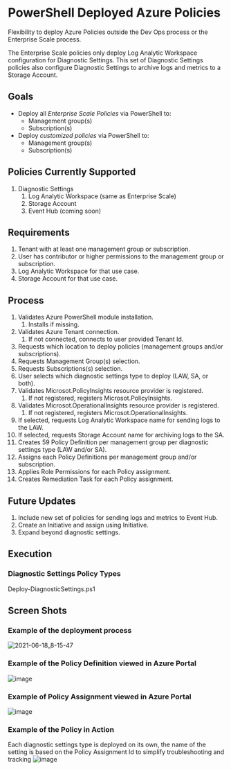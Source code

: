 # PowerShell Deployed Azure Policies
Flexibility to deploy Azure Policies outside the Dev Ops process or the Enterprise Scale process.

The Enterprise Scale policies only deploy Log Analytic Workspace configuration for Diagnostic Settings. This set of Diagnostic Settings policies also configure Diagnostic Settings to archive logs and metrics to a Storage Account.

## Goals
- Deploy all _Enterprise Scale Policies_ via PowerShell to:
   - Management group(s) 
   - Subscription(s)
- Deploy _customized policies_ via PowerShell to:
   - Management group(s) 
   - Subscription(s)

## Policies Currently Supported
1. Diagnostic Settings
   1. Log Analytic Workspace (same as Enterprise Scale)
   2. Storage Account
   3. Event Hub (coming soon)

## Requirements
1. Tenant with at least one management group or subscription.
2. User has contributor or higher permissions to the management group or subscription.
3. Log Analytic Workspace for that use case.
4. Storage Account for that use case.

## Process
1. Validates Azure PowerShell module installation.
   1. Installs if missing.
2. Validates Azure Tenant connection.
   1. If not connected, connects to user provided Tenant Id.
3. Requests which location to deploy policies (management groups and/or subscriptions).
4. Requests Management Group(s) selection.
5. Requests Subscriptions(s) selection.
6. User selects which diagnostic settings type to deploy (LAW, SA, or both).
7. Validates Microsot.PolicyInsights resource provider is registered.
   1. If not registered, registers Microsot.PolicyInsights.
8. Validates Microsot.OperationalInsights resource provider is registered.
   1. If not registered, registers Microsot.OperationalInsights.
9. If selected, requests Log Analytic Workspace name for sending logs to the LAW.
10. If selected, requests Storage Account name for archiving logs to the SA.
11. Creates 59 Policy Definition per management group per diagnostic settings  type (LAW and/or SA).
12. Assigns each Policy Definitions per management group and/or subscription.
13. Applies Role Permissions for each Policy assignment.
14. Creates Remediation Task for each Policy assignment.

## Future Updates
1. Include new set of policies for sending logs and metrics to Event Hub.
3. Create an Initiative and assign using Initiative.
3. Expand beyond diagnostic settings.

## Execution
### Diagnostic Settings Policy Types
Deploy-DiagnosticSettings.ps1

## Screen Shots
### Example of the deployment process
![2021-06-18_8-15-47](https://user-images.githubusercontent.com/34814295/122560611-ca795180-d00e-11eb-95af-d5b0e8e1cba4.png)

### Example of the Policy Definition viewed in Azure Portal
![image](https://user-images.githubusercontent.com/34814295/112238093-5c450e80-8c1a-11eb-95e9-3672ed3311b6.png)

### Example of Policy Assignment viewed in Azure Portal
![image](https://user-images.githubusercontent.com/34814295/112238115-67983a00-8c1a-11eb-94c1-4cf96151da17.png)

### Example of the Policy in Action
Each diagnostic settings type is deployed on its own, the name of the setting is based on the Policy Assignment Id to simplify troubleshooting and tracking
![image](https://user-images.githubusercontent.com/34814295/112683012-554f1380-8e47-11eb-83b7-56303d035fa5.png)

